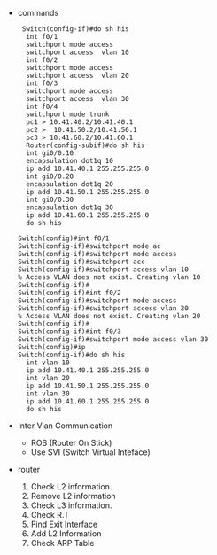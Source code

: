 - commands

  ```
   Switch(config-if)#do sh his
    int f0/1
    switchport mode access 
    switchport access  vlan 10
    int f0/2
    switchport mode access 
    switchport access  vlan 20
    int f0/3
    switchport mode access 
    switchport access  vlan 30
    int f0/4
    switchport mode trunk 
    pc1 > 10.41.40.2/10.41.40.1
    pc2 >  10.41.50.2/10.41.50.1
    pc3 > 10.41.60.2/10.41.60.1
    Router(config-subif)#do sh his
    int gi0/0.10  
    encapsulation dot1q 10
    ip add 10.41.40.1 255.255.255.0
    int gi0/0.20
    encapsulation dot1q 20
    ip add 10.41.50.1 255.255.255.0
    int gi0/0.30
    encapsulation dot1q 30
    ip add 10.41.60.1 255.255.255.0
    do sh his
  ```
  
  
  
  ```
  Switch(config)#int f0/1
  Switch(config-if)#switchport mode ac
  Switch(config-if)#switchport mode access 
  Switch(config-if)#switchport acc
  Switch(config-if)#switchport access vlan 10
  % Access VLAN does not exist. Creating vlan 10
  Switch(config-if)#
  Switch(config-if)#int f0/2
  Switch(config-if)#switchport mode access 
  Switch(config-if)#switchport access vlan 20
  % Access VLAN does not exist. Creating vlan 20
  Switch(config-if)#
  Switch(config-if)#int f0/3
  Switch(config-if)#switchport mode access vlan 30
  Switch(config)#ip
  Switch(config-if)#do sh his
    int vlan 10
    ip add 10.41.40.1 255.255.255.0
    int vlan 20
    ip add 10.41.50.1 255.255.255.0
    int vlan 30
    ip add 10.41.60.1 255.255.255.0
    do sh his
  ```
  
  
  
- Inter Vian Communication

  - ROS (Router On Stick)
  - Use SVI (Switch Virtual Inteface)

- router

  1. Check L2 information.
  2. Remove L2 information
  3. Check L3 information.
  4. Check R.T
  5. Find Exit Interface
  6. Add L2 Information
  7. Check ARP Table

  